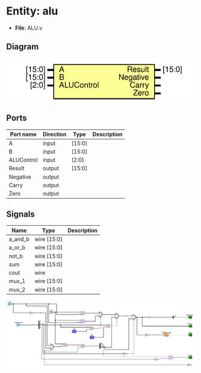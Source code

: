 # Entity: alu 

- **File**: ALU.v
## Diagram

![Diagram](ALU.svg "Diagram")
## Ports

| Port name  | Direction | Type   | Description |
| ---------- | --------- | ------ | ----------- |
| A          | input     | [15:0] |             |
| B          | input     | [15:0] |             |
| ALUControl | input     | [2:0]  |             |
| Result     | output    | [15:0] |             |
| Negative   | output    |        |             |
| Carry      | output    |        |             |
| Zero       | output    |        |             |
## Signals

| Name    | Type        | Description |
| ------- | ----------- | ----------- |
| a_and_b | wire [15:0] |             |
| a_or_b  | wire [15:0] |             |
| not_b   | wire [15:0] |             |
| sum     | wire [15:0] |             |
| cout    | wire        |             |
| mux_1   | wire [15:0] |             |
| mux_2   | wire [15:0] |             |

![Schematic](ALU_Sec.svg "Diagram")